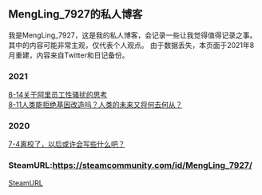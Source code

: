 ## MengLing_7927的私人博客

我是MengLing_7927，这是我的私人博客，会记录一些让我觉得值得记录之事。其中的内容可能非常主观，仅代表个人观点。
由于数据丢失，本页面于2021年8月重建，内容来自Twitter和日记备份。

### 2021

<a href="/2021/8-14.html">8-14关于阿里员工性骚扰的思考</a> <br />
<a href="/2021/8-11.html">8-11人类能拒绝基因改造吗？人类的未来又将何去何从？</a> <br />
### 2020

<a href="/2020/7-4.html">7-4离校了，以后或许会写些什么吧？</a> <br />
### SteamURL:https://steamcommunity.com/id/MengLing_7927/
<a href="https://steamcommunity.com/id/MengLing_7927/">SteamURL</a> <br />
